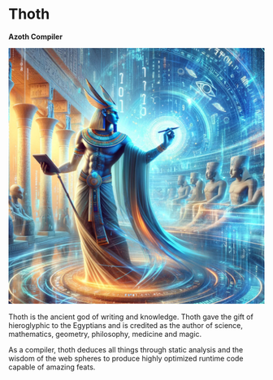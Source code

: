 # Thoth

**Azoth Compiler**

![Thoth the Azoth Compiler](thoth.webp)

Thoth is the ancient god of writing and knowledge. Thoth gave the gift of hieroglyphic to the Egyptians and is credited as the author of science, mathematics, geometry, philosophy, medicine and magic.

As a compiler, thoth deduces all things through static analysis and the wisdom of the web spheres to produce highly optimized runtime code capable of amazing feats.